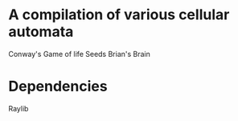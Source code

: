 # A compilation of various cellular automata

Conway's Game of life
Seeds
Brian's Brain

# Dependencies
Raylib